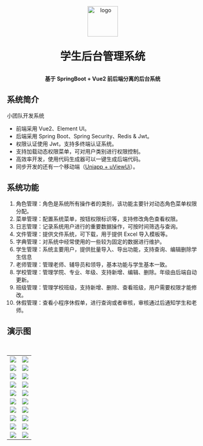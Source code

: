 <p align="center">
	<img alt="logo" width="80" src="https://img-blog.csdnimg.cn/f175e8d454a24b588726290b74a317c8.png">
</p>
<h1 align="center" style="margin: 30px 0 30px; font-weight: bold;">学生后台管理系统</h1>
<h4 align="center">基于 SpringBoot + Vue2 前后端分离的后台系统</h4>

## 系统简介

小团队开发系统

- 前端采用 Vue2、Element UI。
- 后端采用 Spring Boot、Spring Security、Redis & Jwt。
- 权限认证使用 Jwt，支持多终端认证系统。
- 支持加载动态权限菜单，可对用户类别进行权限控制。
- 高效率开发，使用代码生成器可以一键生成后端代码。
- 同步开发的还有一个移动端（[Uniapp + uViewUi](https://gitee.com/donghe-li/student-management-mobile)）。

## 系统功能

1. 角色管理：角色是系统所有操作者的类别，该功能主要针对动态角色菜单权限分配。
2. 菜单管理：配置系统菜单，按钮权限标识等，支持修改角色查看权限。
3. 日志管理：记录系统用户进行的重要数据操作，可按时间筛选与查询。
4. 文件管理：提供文件系统，可下载，用于提供 Excel 导入模板等。
5. 字典管理：对系统中经常使用的一些较为固定的数据进行维护。
6. 学生管理：系统主要用户，提供批量导入、导出功能，支持查询、编辑删除学生信息
7. 老师管理：管理老师、辅导员和领导，基本功能与学生基本一致。
8. 学校管理：管理学院、专业、年级、支持新增、编辑、删除。年级由后端自动更新。
9. 班级管理：管理学校班级，支持新增、删除、查看班级，用户需要权限才能修改。
10. 休假管理：查看小程序休假单，进行查询或者审核，审核通过后通知学生和老师。

## 演示图

<table>
    <tr>
        <td><img src="https://img-blog.csdnimg.cn/2cf616982d6340dbbab10c7429416ef2.png"/></td>
        <td><img src="https://img-blog.csdnimg.cn/be23a098bc414aa28e4c2243d34e2aee.png"/></td>
    </tr>
    <tr>
        <td><img src="https://img-blog.csdnimg.cn/cbd1de96905f49919defecc18a01d58c.png"/></td>
        <td><img src="https://img-blog.csdnimg.cn/420b8cf0b74d4071925b317c9a593661.png"/></td>
    </tr>
    ​<tr>
        <td><img src="https://img-blog.csdnimg.cn/1b2b0f7d16b84602b21557a7b90a44be.png"/></td>
        <td><img src="https://img-blog.csdnimg.cn/49d4181047c149d7baabc062f0c84b45.png"/></td>
    </tr>
    <tr>
        <td><img src="https://img-blog.csdnimg.cn/8a993b97607841b99b2011c197348604.png"/></td>
        <td><img src="https://img-blog.csdnimg.cn/ff4f1467aaf8407cbf09829fcef3f3a3.png"/></td>
    </tr>
    <tr>
        <td><img src="https://img-blog.csdnimg.cn/6b6bc7a637834793a7912e80f7f96fef.png"/></td>
        <td><img src="https://img-blog.csdnimg.cn/9bd29a1e316746dd89ee93e6b37ac0d3.png"/></td>
    </tr>
    <tr>
        <td><img src="https://img-blog.csdnimg.cn/2c1f79f4ce1d4ca7845f716564d535a7.png"/></td>
        <td><img src="https://img-blog.csdnimg.cn/cefc91f065764b63a9add086dbb163b1.png"/></td>
    </tr>
    <tr>
        <td><img src="https://img-blog.csdnimg.cn/802a7db5ad674c1cb5eb643d7b9b6664.png"/></td>
        <td><img src="https://img-blog.csdnimg.cn/71080aef5f8043bbad48cea8c996d9f5.png"/></td>
    </tr>
    <tr>
        <td><img src="https://img-blog.csdnimg.cn/c3b93611a2914979889aba107124e4cf.png"/></td>
        <td><img src="https://img-blog.csdnimg.cn/8bee9571d8a244cab4c295c96f38a321.png"/></td>
    </tr>
    <tr>
        <td><img src="https://img-blog.csdnimg.cn/d64e7e7d631649bbbb3afe9268c37627.png"/></td>
        <td><img src="https://img-blog.csdnimg.cn/c82d50985db64e489ba3682042ae1806.png"/></td>
    </tr>
    <tr>
        <td><img src="https://img-blog.csdnimg.cn/841a4abb829f44abb163b3d1137319f2.png"/></td>
        <td><img src="https://img-blog.csdnimg.cn/63935517ba3141f49c44ada55e79f2cd.png"/></td>
    </tr>
</table>
